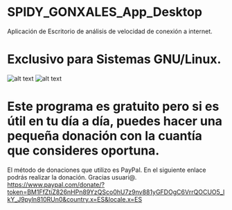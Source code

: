 # SPIDY_GONXALES_App_Desktop
Aplicación de Escritorio de análisis de velocidad de conexión a internet.
# Exclusivo para Sistemas GNU/Linux.
![alt text](https://media-exp1.licdn.com/dms/image/C4D22AQFgT5kA1De-WA/feedshare-shrink_1280/0?e=1584576000&v=beta&t=0T-Xd5I-niO_lF7HdxoLTjP1CeUYXohmRPnTelzXPm0)
![alt text](https://media-exp1.licdn.com/dms/image/C4D22AQHQA-HUF0UfcQ/feedshare-shrink_1280/0?e=1584576000&v=beta&t=QYYGQGBMR7YHzZ72fiDM4fSJskTLgnH5PzL8NkbqVtg)
# Este programa es gratuito pero si es útil en tu día a día, puedes hacer una pequeña donación con la cuantía que consideres oportuna.
El método de donaciones que utilizo es PayPal. En el siguiente enlace podrás realizar la donación. Gracias usuari@.
https://www.paypal.com/donate/?token=BM1FfZtiZ826nHPn89YzQSco0hU7z9nv881yGFDOgC6VrrQOCUO5_lkY_J9pyln810RUn0&country.x=ES&locale.x=ES
